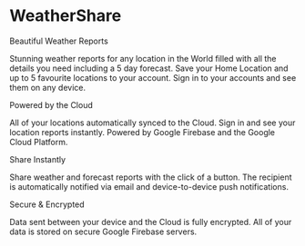 # WeatherShare

Beautiful Weather Reports

Stunning weather reports for any location in the World filled with all the details you need including a 5 day forecast. Save your Home Location and up to 5 favourite locations to your account. Sign in to your accounts and see them on any device.

Powered by the Cloud

All of your locations automatically synced to the Cloud. Sign in and see your location reports instantly. Powered by Google Firebase and the Google Cloud Platform.

Share Instantly

Share weather and forecast reports with the click of a button. The recipient is automatically notified via email and device-to-device push notifications.

Secure & Encrypted

Data sent between your device and the Cloud is fully encrypted. All of your data is stored on secure Google Firebase servers.
